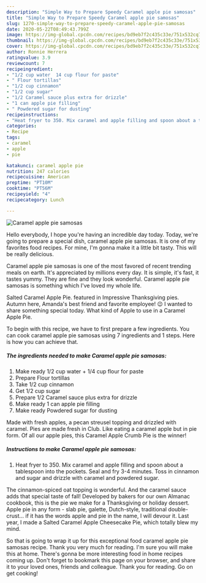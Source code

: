 ```yaml
---
description: "Simple Way to Prepare Speedy Caramel apple pie samosas"
title: "Simple Way to Prepare Speedy Caramel apple pie samosas"
slug: 1270-simple-way-to-prepare-speedy-caramel-apple-pie-samosas
date: 2020-05-22T08:49:43.799Z
image: https://img-global.cpcdn.com/recipes/bd9eb7f2c435c33e/751x532cq70/caramel-apple-pie-samosas-recipe-main-photo.jpg
thumbnail: https://img-global.cpcdn.com/recipes/bd9eb7f2c435c33e/751x532cq70/caramel-apple-pie-samosas-recipe-main-photo.jpg
cover: https://img-global.cpcdn.com/recipes/bd9eb7f2c435c33e/751x532cq70/caramel-apple-pie-samosas-recipe-main-photo.jpg
author: Ronnie Herrera
ratingvalue: 3.9
reviewcount: 7
recipeingredient:
- "1/2 cup water  14 cup flour for paste"
- " Flour tortillas"
- "1/2 cup cinnamon"
- "1/2 cup sugar"
- "1/2 Caramel sauce plus extra for drizzle"
- "1 can apple pie filling"
- " Powdered sugar for dusting"
recipeinstructions:
- "Heat fryer to 350. Mix caramel and apple filling and spoon about a tablespoon into the pockets. Seal and fry 3-4 minutes. Toss in cinnamon and sugar and drizzle with caramel and powdered sugar."
categories:
- Recipe
tags:
- caramel
- apple
- pie

katakunci: caramel apple pie 
nutrition: 247 calories
recipecuisine: American
preptime: "PT10M"
cooktime: "PT56M"
recipeyield: "4"
recipecategory: Lunch

---
```



![Caramel apple pie samosas](https://img-global.cpcdn.com/recipes/bd9eb7f2c435c33e/751x532cq70/caramel-apple-pie-samosas-recipe-main-photo.jpg)

Hello everybody, I hope you're having an incredible day today. Today, we're going to prepare a special dish, caramel apple pie samosas. It is one of my favorites food recipes. For mine, I'm gonna make it a little bit tasty. This will be really delicious.

Caramel apple pie samosas is one of the most favored of recent trending meals on earth. It's appreciated by millions every day. It is simple, it's fast, it tastes yummy. They are fine and they look wonderful. Caramel apple pie samosas is something which I've loved my whole life.

Salted Caramel Apple Pie. featured in Impressive Thanksgiving pies. Autumn here, Amanda&#39;s best friend and favorite employee! 😉 I wanted to share something special today. What kind of Apple to use in a Caramel Apple Pie.


To begin with this recipe, we have to first prepare a few ingredients. You can cook caramel apple pie samosas using 7 ingredients and 1 steps. Here is how you can achieve that.

<!--inarticleads1-->

##### The ingredients needed to make Caramel apple pie samosas:

1. Make ready 1/2 cup water + 1/4 cup flour for paste
1. Prepare  Flour tortillas
1. Take 1/2 cup cinnamon
1. Get 1/2 cup sugar
1. Prepare 1/2 Caramel sauce plus extra for drizzle
1. Make ready 1 can apple pie filling
1. Make ready  Powdered sugar for dusting


Made with fresh apples, a pecan streusel topping and drizzled with caramel. Pies are made fresh in Club. Like eating a caramel apple but in pie form. Of all our apple pies, this Caramel Apple Crumb Pie is the winner! 

<!--inarticleads2-->

##### Instructions to make Caramel apple pie samosas:

1. Heat fryer to 350. Mix caramel and apple filling and spoon about a tablespoon into the pockets. Seal and fry 3-4 minutes. Toss in cinnamon and sugar and drizzle with caramel and powdered sugar.


The cinnamon-spiced oat topping is wonderful. And the caramel sauce adds that special taste of fall! Developed by bakers for our own Almanac cookbook, this is the pie we make for a Thanksgiving or holiday dessert. Apple pie in any form - slab pie, galette, Dutch-style, traditional double-crust… if it has the words apple and pie in the name, I will devour it. Last year, I made a Salted Caramel Apple Cheesecake Pie, which totally blew my mind. 

So that is going to wrap it up for this exceptional food caramel apple pie samosas recipe. Thank you very much for reading. I'm sure you will make this at home. There's gonna be more interesting food in home recipes coming up. Don't forget to bookmark this page on your browser, and share it to your loved ones, friends and colleague. Thank you for reading. Go on get cooking!
